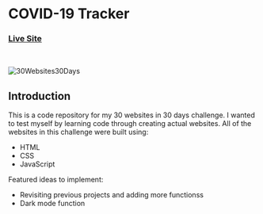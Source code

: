 # COVID-19 Tracker

### [Live Site](https://cwang1996.github.io/30Websites30Days/)

</br >

![30Websites30Days](https://user-images.githubusercontent.com/76964814/143393850-c4d8ea22-16a7-411e-8a43-4be49377a03e.png)

## Introduction
This is a code repository for my 30 websites in 30 days challenge. I wanted to test myself by learning code through creating actual websites. All of the websites in this challenge were built using:

- HTML
- CSS
- JavaScript

Featured ideas to implement:

- Revisiting previous projects and adding more functionss
- Dark mode function


